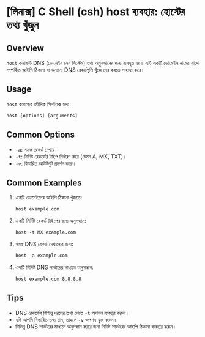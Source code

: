 # [লিনাক্স] C Shell (csh) host ব্যবহার: হোস্টের তথ্য খুঁজুন

## Overview
`host` কমান্ডটি DNS (ডোমেইন নেম সিস্টেম) তথ্য অনুসন্ধানের জন্য ব্যবহৃত হয়। এটি একটি ডোমেইন নামের সাথে সম্পর্কিত আইপি ঠিকানা বা অন্যান্য DNS রেকর্ডগুলি খুঁজে বের করতে সাহায্য করে।

## Usage
`host` কমান্ডের মৌলিক সিনট্যাক্স হল:

```csh
host [options] [arguments]
```

## Common Options
- `-a`: সমস্ত রেকর্ড দেখায়।
- `-t`: নির্দিষ্ট রেকর্ডের টাইপ নির্ধারণ করে (যেমন A, MX, TXT)।
- `-v`: বিস্তারিত আউটপুট প্রদর্শন করে।

## Common Examples
1. একটি ডোমেইনের আইপি ঠিকানা খুঁজতে:
   ```csh
   host example.com
   ```

2. একটি নির্দিষ্ট রেকর্ড টাইপের জন্য অনুসন্ধান:
   ```csh
   host -t MX example.com
   ```

3. সমস্ত DNS রেকর্ড দেখানোর জন্য:
   ```csh
   host -a example.com
   ```

4. একটি নির্দিষ্ট DNS সার্ভারের মাধ্যমে অনুসন্ধান:
   ```csh
   host example.com 8.8.8.8
   ```

## Tips
- DNS রেকর্ডের বিভিন্ন ধরনের তথ্য পেতে `-t` অপশন ব্যবহার করুন।
- যদি আপনি বিস্তারিত তথ্য চান, তাহলে `-v` অপশন যুক্ত করুন।
- বিভিন্ন DNS সার্ভারের মাধ্যমে অনুসন্ধান করার জন্য নির্দিষ্ট সার্ভারের আইপি ঠিকানা ব্যবহার করুন।